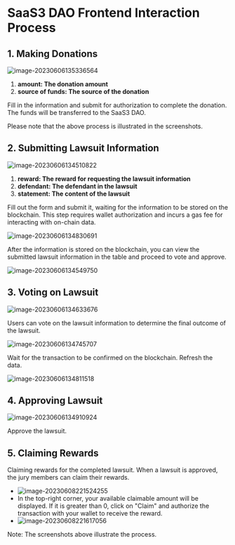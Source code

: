 # SaaS3 DAO Frontend Interaction Process

## 1. Making Donations

![image-20230606135336564](assets/image-20230606135336564.png)

1. **amount: The donation amount**
2. **source of funds: The source of the donation**

Fill in the information and submit for authorization to complete the donation. The funds will be transferred to the SaaS3 DAO.

Please note that the above process is illustrated in the screenshots.

## 2. Submitting Lawsuit Information

![image-20230606134510822](assets/image-20230606134510822.png)

1. **reward: The reward for requesting the lawsuit information**
2. **defendant: The defendant in the lawsuit**
3. **statement: The content of the lawsuit**

Fill out the form and submit it, waiting for the information to be stored on the blockchain. This step requires wallet authorization and incurs a gas fee for interacting with on-chain data.

![image-20230606134830691](assets/image-20230606134830691.png)

After the information is stored on the blockchain, you can view the submitted lawsuit information in the table and proceed to vote and approve.

![image-20230606134549750](assets/image-20230606134549750.png)


## 3. Voting on Lawsuit

![image-20230606134633676](assets/image-20230606134633676.png)

Users can vote on the lawsuit information to determine the final outcome of the lawsuit.

![image-20230606134745707](assets/image-20230606134745707.png)

Wait for the transaction to be confirmed on the blockchain. Refresh the data.

![image-20230606134811518](assets/image-20230606134811518.png)

## 4. Approving Lawsuit

![image-20230606134910924](assets/image-20230606134910924.png)

Approve the lawsuit.

## 5. Claiming Rewards

Claiming rewards for the completed lawsuit. When a lawsuit is approved, the jury members can claim their rewards.

- ![image-20230608221524255](assets/image-20230608221524255.png)
- In the top-right corner, your available claimable amount will be displayed. If it is greater than 0, click on "Claim" and authorize the transaction with your wallet to receive the reward.
- ![image-20230608221617056](assets/image-20230608221617056.png)

Note: The screenshots above illustrate the process.
